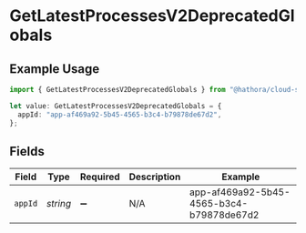 # GetLatestProcessesV2DeprecatedGlobals

## Example Usage

```typescript
import { GetLatestProcessesV2DeprecatedGlobals } from "@hathora/cloud-sdk-typescript/models/operations";

let value: GetLatestProcessesV2DeprecatedGlobals = {
  appId: "app-af469a92-5b45-4565-b3c4-b79878de67d2",
};
```

## Fields

| Field                                    | Type                                     | Required                                 | Description                              | Example                                  |
| ---------------------------------------- | ---------------------------------------- | ---------------------------------------- | ---------------------------------------- | ---------------------------------------- |
| `appId`                                  | *string*                                 | :heavy_minus_sign:                       | N/A                                      | app-af469a92-5b45-4565-b3c4-b79878de67d2 |